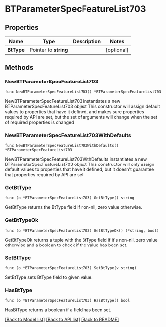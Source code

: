 # BTParameterSpecFeatureList703

## Properties

Name | Type | Description | Notes
------------ | ------------- | ------------- | -------------
**BtType** | Pointer to **string** |  | [optional] 

## Methods

### NewBTParameterSpecFeatureList703

`func NewBTParameterSpecFeatureList703() *BTParameterSpecFeatureList703`

NewBTParameterSpecFeatureList703 instantiates a new BTParameterSpecFeatureList703 object
This constructor will assign default values to properties that have it defined,
and makes sure properties required by API are set, but the set of arguments
will change when the set of required properties is changed

### NewBTParameterSpecFeatureList703WithDefaults

`func NewBTParameterSpecFeatureList703WithDefaults() *BTParameterSpecFeatureList703`

NewBTParameterSpecFeatureList703WithDefaults instantiates a new BTParameterSpecFeatureList703 object
This constructor will only assign default values to properties that have it defined,
but it doesn't guarantee that properties required by API are set

### GetBtType

`func (o *BTParameterSpecFeatureList703) GetBtType() string`

GetBtType returns the BtType field if non-nil, zero value otherwise.

### GetBtTypeOk

`func (o *BTParameterSpecFeatureList703) GetBtTypeOk() (*string, bool)`

GetBtTypeOk returns a tuple with the BtType field if it's non-nil, zero value otherwise
and a boolean to check if the value has been set.

### SetBtType

`func (o *BTParameterSpecFeatureList703) SetBtType(v string)`

SetBtType sets BtType field to given value.

### HasBtType

`func (o *BTParameterSpecFeatureList703) HasBtType() bool`

HasBtType returns a boolean if a field has been set.


[[Back to Model list]](../README.md#documentation-for-models) [[Back to API list]](../README.md#documentation-for-api-endpoints) [[Back to README]](../README.md)


